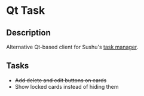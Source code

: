 # Qt Task
## Description
Alternative Qt-based client for Sushu's [task manager][repo].

[repo]: https://github.com/actualaardvark/softwareengineeringproject1backend

## Tasks
* ~~Add delete and edit buttons on cards~~
* Show locked cards instead of hiding them
